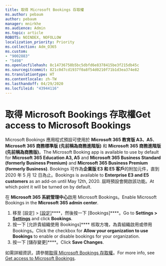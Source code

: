 ```yaml
---
title: 取得 Microsoft Bookings 存取權
ms.author: pebaum
author: pebaum
manager: mnirkhe
ms.audience: Admin
ms.topic: article
ROBOTS: NOINDEX, NOFOLLOW
localization_priority: Priority
ms.collection: Adm_O365
ms.custom:
- "9002883"
- "5498"
ms.openlocfilehash: 8c14736758b5bc5dbfd6e8378415be3f215db45c
ms.sourcegitcommit: 821c0d7cd1937f0a8f54d0210f71b1d3ea374e82
ms.translationtype: HT
ms.contentlocale: zh-TW
ms.lasthandoff: 04/29/2020
ms.locfileid: "43944116"
---
```

# <a name="get-access-to-microsoft-bookings"></a><span data-ttu-id="aa135-102">取得 Microsoft Bookings 存取權</span><span class="sxs-lookup"><span data-stu-id="aa135-102">Get access to Microsoft Bookings</span></span>

<span data-ttu-id="aa135-103">Microsoft Bookings 應用程式預設可使用於 **Microsoft 365 教育版 A3、A5**、**Microsoft 365 商務標準版 (先前稱為商務進階版)** 和 **Microsoft 365 商務進階版 (先前稱為商務版)**。</span><span class="sxs-lookup"><span data-stu-id="aa135-103">The Microsoft Booking app is available to use by default for **Microsoft 365 Education A3, A5** and **Microsoft 365 Business Standard (formerly Business Premium)** and **Microsoft 365 Business Premium (formerly Business)**.</span></span> <span data-ttu-id="aa135-104">Bookings 可作為**企業版 E3 和 E5 客戶**的附加元件，直到 2020 年 5 月 12 日為止。</span><span class="sxs-lookup"><span data-stu-id="aa135-104">Bookings is available to **Enterprise E3 and E5 customers** as an add-on until May 12th, 2020.</span></span> <span data-ttu-id="aa135-105">屆時預設會開啟該功能。</span><span class="sxs-lookup"><span data-stu-id="aa135-105">At which point it will be turned on by default.</span></span>

<span data-ttu-id="aa135-106">在 **Microsoft 365 系統管理中心**啟用 Microsoft Bookings。</span><span class="sxs-lookup"><span data-stu-id="aa135-106">Enable Microsoft Bookings in the **Microsoft 365 admin center**.</span></span>

1. <span data-ttu-id="aa135-107">移至 [設定] > [[設定]](https://admin.microsoft.com/Adminportal/Home?source=applauncher#/Settings/Services)\*\*\*\*，然後按一下 [Bookings]\*\*\*\*。</span><span class="sxs-lookup"><span data-stu-id="aa135-107">Go to **Settings > [Settings](https://admin.microsoft.com/Adminportal/Home?source=applauncher#/Settings/Services)** and click **Bookings**.</span></span>
2. <span data-ttu-id="aa135-108">按一下 [允許貴組織使用 Bookings]\*\*\*\* 核取方塊，為貴組織啟用或停用 Bookings。</span><span class="sxs-lookup"><span data-stu-id="aa135-108">Click the checkbox for **Allow your organization to use Bookings** to enable or disable bookings for your organization.</span></span>
3. <span data-ttu-id="aa135-109">按一下 [儲存變更]\*\*\*\*。</span><span class="sxs-lookup"><span data-stu-id="aa135-109">Click **Save Changes**.</span></span>

<span data-ttu-id="aa135-110">如需詳細資訊，請參閱[取得 Microsoft Bookings 存取權](https://support.microsoft.com/zh-TW/office/get-access-to-microsoft-bookings-5382dc07-aaa5-45c9-8767-502333b214ce)。</span><span class="sxs-lookup"><span data-stu-id="aa135-110">For more info, see [Get access to Microsoft Bookings](https://support.microsoft.com/zh-TW/office/get-access-to-microsoft-bookings-5382dc07-aaa5-45c9-8767-502333b214ce).</span></span>
